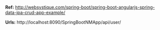 **Ref:**
http://websystique.com/spring-boot/spring-boot-angularjs-spring-data-jpa-crud-app-example/

**Urls:**
http://localhost:8090/SpringBootNMApp/api/user/

